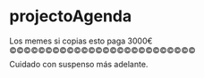 # projectoAgenda
Los memes
si copias esto paga 3000€ ©©©©©©©©©©©©©©©©©©©©©©©©©©$$$$$$$$$$$$
Cuidado con suspenso más adelante.
